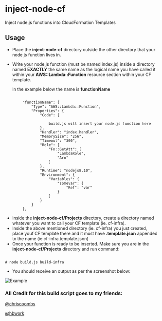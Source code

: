 # inject-node-cf
Inject node.js functions into CloudFormation Templates

## Usage

* Place the **inject-node-cf** directory outside the other directory that your node.js function lives in.
* Write your node.js function (must be named index.js) inside a directory named **EXACTLY** the same name as the logical name you have called it within your  **AWS::Lambda::Function** resource section within your CF template. 


    In the example below the name is **functionName**

```

        "functionName": {
            "Type": "AWS::Lambda::Function",
            "Properties": {
                "Code": {
                    
                    build.js will insert your node.js function here
                },
                "Handler": "index.handler",
                "MemorySize": "256",
                "Timeout": "300",
                "Role": {
                    "Fn::GetAtt": [
                        "LambdaRole",
                        "Arn"
                    ]
                },
                "Runtime": "nodejs8.10",
                "Environment": {
                    "Variables": {
                        "somevar": {
                            "Ref": "var"
                        }
                    }
                }
            }
        },

```

* Inside the **inject-node-cf/Projects** directory, create a directory named whatever you want to call your CF template (ie. cf-infra).
* Inside the above mentioned directory (ie. cf-infra) you just created, place youf CF template there and it must have **.template.json** appended to the name (ie cf-infra.template.json) 
* Once your function is ready to be inserted. Make sure you are in the  **inject-node-cf/Projects**  directory and run command:

```

# node build.js build-infra

```

* You should receive an output as per the screenshot below:

![Example](https://s3-ap-southeast-2.amazonaws.com/760584908251-public/github_pictures/inject-node-cf.png)


### All Credit for this build script goes to my friends:

[@chriscoombs](https://github.com/chriscoombs)

[@hbwork](https://github.com/hbwork)


